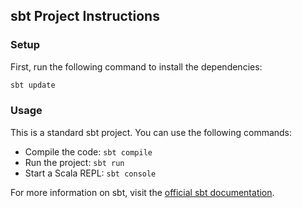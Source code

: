 ## sbt Project Instructions

### Setup

First, run the following command to install the dependencies:

```sh
sbt update
```

### Usage

This is a standard sbt project. You can use the following commands:

- Compile the code: `sbt compile`
- Run the project: `sbt run`
- Start a Scala REPL: `sbt console`

For more information on sbt, visit the [official sbt documentation](https://www.scala-sbt.org/1.x/docs/).

